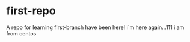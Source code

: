 # first-repo
A repo for learning
first-branch have been here!
i`m here again...111
i am from centos
